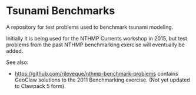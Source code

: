 # Tsunami Benchmarks

A repository for test problems used to benchmark tsunami modeling.

Initially it is being used for the NTHMP Currents workshop in 2015, but test
problems from the past NTHMP benchmarking exercise will eventually be added.

See also: 

* https://github.com/rjleveque/nthmp-benchmark-problems contains
  GeoClaw solutions to the 2011 Benchmarking exercise. 
  (Not yet updated to Clawpack 5 form).
